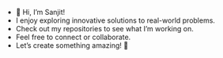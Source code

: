 - 👋 Hi, I’m Sanjit!
- I enjoy exploring innovative solutions to real-world problems.
- Check out my repositories to see what I’m working on.
- Feel free to connect or collaborate.
- Let’s create something amazing! 🚀
